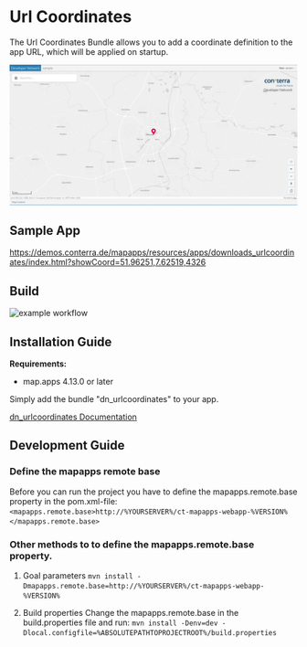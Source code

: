# Url Coordinates
The Url Coordinates Bundle allows you to add a coordinate definition to the app URL, which will be applied on startup.

![Screenshot App](https://github.com/conterra/mapapps-url-coordinates/blob/master/screenshot.JPG)

## Sample App
https://demos.conterra.de/mapapps/resources/apps/downloads_urlcoordinates/index.html?showCoord=51.96251,7.62519,4326

## Build
![example workflow](https://github.com/conterra/mapapps-url-coordinates/actions/workflows/devnet-bundle-snapshot.yml/badge.svg)

## Installation Guide
**Requirements:**
- map.apps 4.13.0 or later

Simply add the bundle "dn_urlcoordinates" to your app.

[dn_urlcoordinates Documentation](https://github.com/conterra/mapapps-url-coordinates/tree/master/src/main/js/bundles/dn_urlcoordinates)

## Development Guide
### Define the mapapps remote base
Before you can run the project you have to define the mapapps.remote.base property in the pom.xml-file:
`<mapapps.remote.base>http://%YOURSERVER%/ct-mapapps-webapp-%VERSION%</mapapps.remote.base>`

### Other methods to to define the mapapps.remote.base property.
1. Goal parameters
   `mvn install -Dmapapps.remote.base=http://%YOURSERVER%/ct-mapapps-webapp-%VERSION%`

2. Build properties
   Change the mapapps.remote.base in the build.properties file and run:
   `mvn install -Denv=dev -Dlocal.configfile=%ABSOLUTEPATHTOPROJECTROOT%/build.properties`
